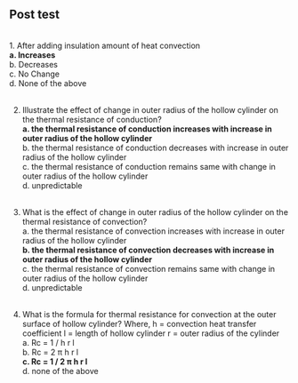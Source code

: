 ## Post test
<br>
1. After adding insulation amount of heat convection<br>
<b> a. Increases </b><br>
b. Decreases<br>
c. No Change<br>
d. None of the above<br><br>

2. Illustrate the effect of change in outer radius of the hollow cylinder on the thermal resistance of conduction?<br>
<b> a. the thermal resistance of conduction increases with increase in outer radius of the hollow cylinder </b><br>
b. the thermal resistance of conduction decreases with increase in outer radius of the hollow cylinder<br>
c. the thermal resistance of conduction remains same with change in outer radius of the hollow cylinder<br>
d. unpredictable<br><br>

3. What is the effect of change in outer radius of the hollow cylinder on the thermal resistance of convection?<br>
a. the thermal resistance of convection increases with increase in outer radius of the hollow cylinder<br>
<b> b. the thermal resistance of convection decreases with increase in outer radius of the hollow cylinder </b><br>
c. the thermal resistance of convection remains same with change in outer radius of the hollow cylinder<br>
d. unpredictable<br><br>

4. What is the formula for thermal resistance for convection at the outer surface of hollow cylinder?
Where,
h = convection heat transfer coefficient
l = length of hollow cylinder
r = outer radius of the cylinder<br>
a. Rc = 1 / h r l<br>
b. Rc = 2 π h r l<br>
<b> c. Rc = 1 / 2 π h r l </b><br>
d. none of the above<br><br>
